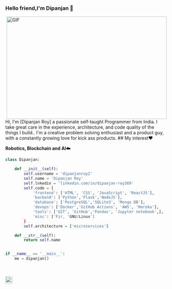 ### Hello friend,I'm Dipanjan 👋

 <img align="right" alt="GIF" src="https://csspoint101.com/wp-content/uploads/2020/10/Developer-on-laptop.gif" width="500" height="320" />
Hi, I'm [Dipanjan Roy] a passionate self-taught Programmer from India. I take great care in the experience, architecture, and code quality of the things I build.. I'm a creative problem solving enthusiast and a product guy, with a constantly growing love for kick ass products.
## My interest❤️ 

**Robotics, Blockchain and AI**☁️
<br>



```python
class Dipanjan:

    def __init__(self):
        self.username = 'dipanjanroy2'
        self.name = 'Dipanjan Roy'
        self.lnkedin = 'linkedin.com/in/dipanjan-roy369'
        self.code = {
            'frontend': ['HTML', 'CSS', 'JavaScript', 'ReactJS'],
            'backend': ['Python','Flask','NodeJS'],
            'database': ['PostgreSQL','SQLite3', 'Mongo DB'],
            'devops': ['Docker','GitHub Actions', 'AWS', 'Heroku'],
            'tools': ['GIT', 'GitHub','Pandas', 'Jupyter notebook',],
            'misc': ['Fir, 'GNU/Linux']
        }
        self.architecture = ['microservices']

    def __str__(self):
        return self.name


if __name__ == '__main__':
    me = dipanjan()

```
</br>
<br>
<a href="linkedin.com/in/dipanjan-roy369">
  <img align="left" alt="Dipanjan Roy" width="22px" src="https://raw.githubusercontent.com/peterthehan/peterthehan/master/assets/linkedin.svg" />
</a>
<br />

